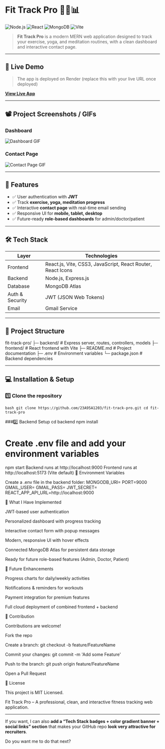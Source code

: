 # Fit Track Pro 🏋️‍♂️📊

![Node.js](https://img.shields.io/badge/Node.js-339933?style=for-the-badge&logo=nodedotjs&logoColor=white)
![React](https://img.shields.io/badge/React-61DAFB?style=for-the-badge&logo=react&logoColor=black)
![MongoDB](https://img.shields.io/badge/MongoDB-47A248?style=for-the-badge&logo=mongodb&logoColor=white)
![Vite](https://img.shields.io/badge/Vite-646CFF?style=for-the-badge&logo=vite&logoColor=white)

> **Fit Track Pro** is a modern MERN web application designed to track your exercise, yoga, and meditation routines, with a clean dashboard and interactive contact page.

---

## 🌟 Live Demo
> The app is deployed on Render (replace this with your live URL once deployed)

[**View Live App**](https://your-deployed-url.onrender.com)

---

## 📽 Project Screenshots / GIFs

### Dashboard
![Dashboard GIF](https://via.placeholder.com/800x400?text=Dashboard+GIF)

### Contact Page
![Contact Page GIF](https://via.placeholder.com/800x400?text=Contact+Page+GIF)

---

## 🚀 Features

- ✅ User authentication with **JWT**
- ✅ Track **exercise, yoga, meditation progress**
- ✅ Interactive **contact page** with real-time email sending
- ✅ Responsive UI for **mobile, tablet, desktop**
- ✅ Future-ready **role-based dashboards** for admin/doctor/patient

---

## 🛠 Tech Stack

| Layer | Technologies |
|-------|-------------|
| Frontend | React.js, Vite, CSS3, JavaScript, React Router, React Icons |
| Backend  | Node.js, Express.js |
| Database | MongoDB Atlas |
| Auth & Security | JWT (JSON Web Tokens) |
| Email | Gmail Service |

---

## 📂 Project Structure

fit-track-pro/
├─ backend/ # Express server, routes, controllers, models
├─ frontend/ # React frontend with Vite
├─ README.md # Project documentation
├─ .env # Environment variables
└─ package.json # Backend dependencies

---

## 💻 Installation & Setup

### 1️⃣ Clone the repository

``bash
git clone https://github.com/23A95A1203/fit-track-pro.git
cd fit-track-pro ``


###2️⃣ Backend Setup
cd backend
npm install
# Create .env file and add your environment variables
npm start
Backend runs at http://localhost:9000
Frontend runs at http://localhost:5173 (Vite default)
🔑 Environment Variables

Create a .env file in the backend folder:
MONGODB_URI=<Your MongoDB Atlas URI>
PORT=9000
GMAIL_USER=<Your SMTP Email>
GMAIL_PASS=<Your SMTP Password>
JWT_SECRET=<Your JWT Secret Key>
REACT_APP_API_URL=http://localhost:9000


📝 What I Have Implemented

JWT-based user authentication

Personalized dashboard with progress tracking

Interactive contact form with popup messages

Modern, responsive UI with hover effects

Connected MongoDB Atlas for persistent data storage

Ready for future role-based features (Admin, Doctor, Patient)

📌 Future Enhancements

Progress charts for daily/weekly activities

Notifications & reminders for workouts

Payment integration for premium features

Full cloud deployment of combined frontend + backend

🤝 Contribution

Contributions are welcome!

Fork the repo

Create a branch: git checkout -b feature/FeatureName

Commit your changes: git commit -m 'Add some Feature'

Push to the branch: git push origin feature/FeatureName

Open a Pull Request

📄 License

This project is MIT Licensed.

Fit Track Pro – A professional, clean, and interactive fitness tracking web application.


---

If you want, I can also **add a “Tech Stack badges + color gradient banner + social links” section** that makes your GitHub repo **look very attractive for recruiters**.  

Do you want me to do that next?





